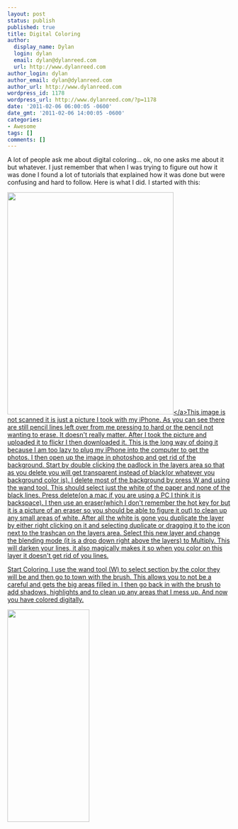 ```yaml
---
layout: post
status: publish
published: true
title: Digital Coloring
author:
  display_name: Dylan
  login: dylan
  email: dylan@dylanreed.com
  url: http://www.dylanreed.com
author_login: dylan
author_email: dylan@dylanreed.com
author_url: http://www.dylanreed.com
wordpress_id: 1178
wordpress_url: http://www.dylanreed.com/?p=1178
date: '2011-02-06 06:00:05 -0600'
date_gmt: '2011-02-06 14:00:05 -0600'
categories:
- Awesome
tags: []
comments: []
---
```

<p>A lot of people ask me about digital coloring... ok, no one asks me about it but whatever. I just remember that when I was trying to figure out how it was done I found a lot of tutorials that explained how it was done but were confusing and hard to follow. Here is what I did. I started with this:</p>
<p><a href="http:&#47;&#47;farm6.static.flickr.com&#47;5014&#47;5416160671_860313d90c.jpg"><img class="aligncenter" title="Inked!!!" src="http:&#47;&#47;farm6.static.flickr.com&#47;5014&#47;5416160671_860313d90c.jpg" alt="" width="375" height="500" &#47;><&#47;a>This image is not scanned it is just a picture I took with my iPhone. As you can see there are still pencil lines left over from me pressing to hard or the pencil not wanting to erase. It doesn't really matter. After I took the picture and uploaded it to flickr I then downloaded it. This is the long way of doing it because I am too lazy to plug my iPhone into the computer to get the photos. I then open up the image in photoshop and get rid of the background. Start by double clicking the padlock in the layers area so that as you delete you will get transparent instead of black(or whatever you background color is). I delete most of the background by press W and using the wand tool. This should select just the white of the paper and none of the black lines. Press delete(on a mac if you are using a PC I think it is backspace). I then use an eraser(which I don't remember the hot key for but it is a picture of an eraser so you should be able to figure it out) to clean up any small areas of white. After all the white is gone you duplicate the layer by either right clicking on it and selecting duplicate or dragging it to the icon next to the trashcan on the layers area. Select this new layer and change the blending mode (it is a drop down right above the layers) to Multiply. This will darken your lines, it also magically makes it so when you color on this layer it doesn't get rid of you lines.</p>
<p>Start Coloring. I use the wand tool (W) to select section by the color they will be and then go to town with the brush. This allows you to not be a careful and gets the big areas filled in. I then go back in with the brush to add shadows, highlights and to clean up any areas that I mess up. And now you have colored digitally.</p>
<p><img class="aligncenter" title="Colored" src="http:&#47;&#47;farm6.static.flickr.com&#47;5092&#47;5416283057_f01281c847_o.jpg" alt="" width="185" height="478" &#47;></p>
